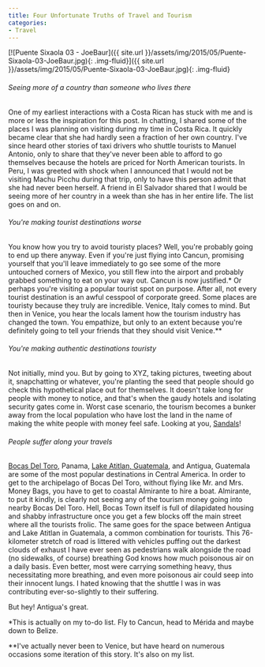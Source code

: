```yaml
---
title: Four Unfortunate Truths of Travel and Tourism
categories:
- Travel
---
```


[![Puente Sixaola 03 - JoeBaur]({{ site.url }}/assets/img/2015/05/Puente-Sixaola-03-JoeBaur.jpg){: .img-fluid}]({{ site.url }}/assets/img/2015/05/Puente-Sixaola-03-JoeBaur.jpg){: .img-fluid}

###### Seeing more of a country than someone who lives there

One of my earliest interactions with a Costa Rican has stuck with me and is more or less the inspiration for this post. In chatting, I shared some of the places I was planning on visiting during my time in Costa Rica. It quickly became clear that she had hardly seen a fraction of her own country. I've since heard other stories of taxi drivers who shuttle tourists to Manuel Antonio, only to share that they've never been able to afford to go themselves because the hotels are priced for North American tourists. In Peru, I was greeted with shock when I announced that I would not be visiting Machu Picchu during that trip, only to have this person admit that she had never been herself. A friend in El Salvador shared that I would be seeing more of her country in a week than she has in her entire life. The list goes on and on.<!-- more -->

###### You're making tourist destinations worse

You know how you try to avoid touristy places? Well, you're probably going to end up there anyway. Even if you're just flying into Cancun, promising yourself that you'll leave immediately to go see some of the more untouched corners of Mexico, you still flew into the airport and probably grabbed something to eat on your way out. Cancun is now justified.* Or perhaps you're visiting a popular tourist spot on purpose. After all, not every tourist destination is an awful cesspool of corporate greed. Some places are touristy because they truly are incredible. Venice, Italy comes to mind. But then in Venice, you hear the locals lament how the tourism industry has changed the town. You empathize, but only to an extent because you're definitely going to tell your friends that they should visit Venice.**

###### You're making authentic destinations touristy

Not initially, mind you. But by going to XYZ, taking pictures, tweeting about it, snapchatting or whatever, you're planting the seed that people should go check this hypothetical place out for themselves. It doesn't take long for people with money to notice, and that's when the gaudy hotels and isolating security gates come in. Worst case scenario, the tourism becomes a bunker away from the local population who have lost the land in the name of making the white people with money feel safe. Looking at you, [Sandals](https://withoutapath.com/sandals-resorts-jamaica/)!

###### People suffer along your travels

[Bocas Del Toro](https://withoutapath.com/bocas-del-toro-panama/), Panama, [Lake Atitlan, Guatemala](https://withoutapath.com/lake-atitlan-guatemala/), and Antigua, Guatemala are some of the most popular destinations in Central America. In order to get to the archipelago of Bocas Del Toro, without flying like Mr. and Mrs. Money Bags, you have to get to coastal Almirante to hire a boat. Almirante, to put it kindly, is clearly not seeing any of the tourism money going into nearby Bocas Del Toro. Hell, Bocas Town itself is full of dilapidated housing and shabby infrastructure once you get a few blocks off the main street where all the tourists frolic. The same goes for the space between Antigua and Lake Atitlan in Guatemala, a common combination for tourists. This 76-kilometer stretch of road is littered with vehicles puffing out the darkest clouds of exhaust I have ever seen as pedestrians walk alongside the road (no sidewalks, of course) breathing God knows how much poisonous air on a daily basis. Even better, most were carrying something heavy, thus necessitating more breathing, and even more poisonous air could seep into their innocent lungs. I hated knowing that the shuttle I was in was contributing ever-so-slightly to their suffering.

But hey! Antigua's great.

*This is actually on my to-do list. Fly to Cancun, head to Mérida and maybe down to Belize.

**I've actually never been to Venice, but have heard on numerous occasions some iteration of this story. It's also on my list.
